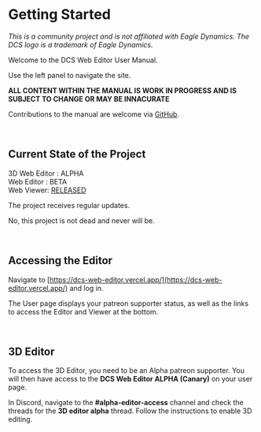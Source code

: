 
# Getting Started

*This is a community project and is not affiliated with Eagle Dynamics. The DCS logo is a trademark of Eagle Dynamics.*

Welcome to the DCS Web Editor User Manual.

Use the left panel to navigate the site.  

**ALL CONTENT WITHIN THE MANUAL IS WORK IN PROGRESS AND IS SUBJECT TO CHANGE OR MAY BE INNACURATE**  

Contributions to the manual are welcome via [GitHub](https://github.com/DCS-Web-Editor/dcs-web-editor-docs).

&nbsp;

## Current State of the Project

3D Web Editor : ALPHA  
Web Editor : BETA  
Web Viewer: [RELEASED](https://dcs-web-editor.github.io/dcs-web-viewer-deploy/)

The project receives regular updates.

No, this project is not dead and never will be.

&nbsp;

## Accessing the Editor

Navigate to [https://dcs-web-editor.vercel.app/](https://dcs-web-editor.vercel.app/) and log in.

The User page displays your patreon supporter status, as well as the links to access the Editor and Viewer at the bottom.

&nbsp;
  
## 3D Editor

To access the 3D Editor, you need to be an Alpha patreon supporter. You will then have access to the **DCS Web Editor ALPHA (Canary)** on your user page.

In Discord, navigate to the **#alpha-editor-access** channel and check the threads for the **3D editor alpha** thread. Follow the instructions to enable 3D editing.